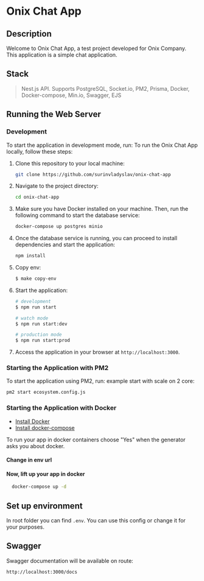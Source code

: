 # Onix Chat App

## Description
Welcome to Onix Chat App, a test project developed for Onix Company. This application is a simple chat application.

## Stack

> Nest.js API. Supports PostgreSQL, Socket.io, PM2, Prisma, Docker, Docker-compose, Min.io, Swagger, EJS

## Running the Web Server
### Development
To start the application in development mode, run:
To run the Onix Chat App locally, follow these steps:

1. Clone this repository to your local machine:

    ```bash
    git clone https://github.com/surinvladyslav/onix-chat-app
    ```

2. Navigate to the project directory:

    ```bash
    cd onix-chat-app
    ```

3. Make sure you have Docker installed on your machine. Then, run the following command to start the database service:

    ```bash
    docker-compose up postgres minio
    ```

4. Once the database service is running, you can proceed to install dependencies and start the application:

   ```bash
   npm install
   ```

5. Copy env:

   ```bash
   $ make copy-env
   ```
   
6. Start the application:

   ```bash
   # development
   $ npm run start
   
   # watch mode
   $ npm run start:dev
   
   # production mode
   $ npm run start:prod
   ```

7. Access the application in your browser at `http://localhost:3000`.


### Starting the Application with PM2

To start the application using PM2, run: example start with scale on 2 core:
```bash
pm2 start ecosystem.config.js
```

### Starting the Application with Docker

* [Install Docker](https://docs.docker.com/get-docker/)
* [Install docker-compose](https://docs.docker.com/compose/install/)

To run your app in docker containers choose "Yes" when the generator asks you about docker.

#### Change in env url

#### Now, lift up your app in docker
```bash
  docker-compose up -d
```

## Set up environment
In root folder you can find `.env`. You can use this config or change it for your purposes.

## Swagger
Swagger documentation will be available on route:
```bash
http://localhost:3000/docs
```

